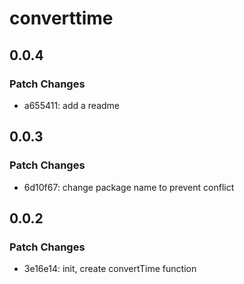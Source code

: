 # converttime

## 0.0.4

### Patch Changes

- a655411: add a readme

## 0.0.3

### Patch Changes

- 6d10f67: change package name to prevent conflict

## 0.0.2

### Patch Changes

- 3e16e14: init, create convertTime function
